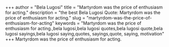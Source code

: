 +++
author = "Bela Lugosi"
title = "Martyrdom was the price of enthusiasm for acting."
description = "the best Bela Lugosi Quote: Martyrdom was the price of enthusiasm for acting."
slug = "martyrdom-was-the-price-of-enthusiasm-for-acting"
keywords = "Martyrdom was the price of enthusiasm for acting.,bela lugosi,bela lugosi quotes,bela lugosi quote,bela lugosi sayings,bela lugosi saying,quotes, sayings,quote, saying, motivation"
+++
Martyrdom was the price of enthusiasm for acting.
